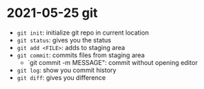 # 2021-05-25 git

- `git init`: initialize git repo in current location
- `git status`: gives you the status
- `git add <FILE>`: adds <FILE> to staging area
- `git commit`: commits files from staging area
    - `git commit -m MESSAGE": commit without opening editor
- `git log`: show you commit history
- `git diff`: gives you difference
